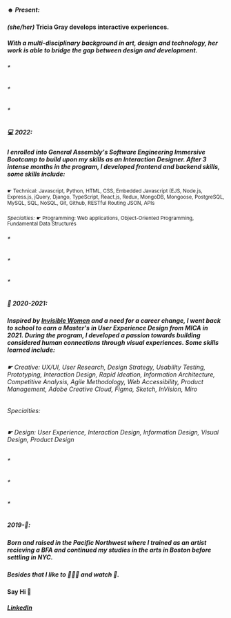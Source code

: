 ##### ☻ **Present:**
#### *(she/her)* Tricia Gray develops interactive experiences.
##### With a multi-disciplinary background in art, design and technology, her work is able to bridge the gap between design and development.
###### *
###### *
###### *
##### 💻 **2022:** 
##### I enrolled into General Assembly's Software Engineering Immersive Bootcamp to build upon my skills as an Interaction Designer. After 3 intense months in the program, I developed frontend and backend skills, some skills include:

<sub>☛ Technical: Javascript, Python, HTML, CSS, Embedded Javascript (EJS, Node.js, Express.js, jQuery, Django, TypeScript, React.js, Redux, MongoDB, Mongoose, PostgreSQL, MySQL, SQL, NoSQL, Git, Github, RESTful Routing JSON, APIs</sub>

<sub>*Specialties:*</sub>
<sub>☛ Programming: Web applications, Object-Oriented Programming, Fundamental Data Structures</sub>

###### *
###### *
###### *
##### 🫶 **2020-2021:** 
##### Inspired by [Invisible Women](https://bookshop.org/p/books/invisible-women-data-bias-in-a-world-designed-for-men-caroline-criado-perez/15136602?ean=9781419735219) and a need for a career change, I went back to school to earn a Master's in User Experience Design from MICA in 2021. During the program, I developed a passion towards building considered human connections through visual experiences. Some skills learned include:

###### ☛ Creative: UX/UI, User Research, Design Strategy, Usability Testing, Prototyping, Interaction Design, Rapid Ideation, Information Architecture, Competitive Analysis, Agile Methodology, Web Accessibility, Product Management, Adobe Creative Cloud, Figma, Sketch, InVision, Miro

###### *Specialties:* 
###### ☛ Design: User Experience, Interaction Design, Information Design, Visual Design, Product Design
###### *
###### *
###### *
##### **2019-🥚:**
##### Born and raised in the Pacific Northwest where I trained as an artist recieving a BFA and continued my studies in the arts in Boston before settling in NYC. 



##### Besides that I like to 🏃🏻‍♀️ and watch 🎥.

#### Say Hi 👋
##### [LinkedIn](https://www.linkedin.com/in/tgray-nyc/)
